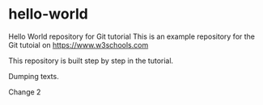 # hello-world
Hello World repository for Git tutorial
This is an example repository for the Git tutoial on https://www.w3schools.com

This repository is built step by step in the tutorial. 

Dumping texts.

Change 2
